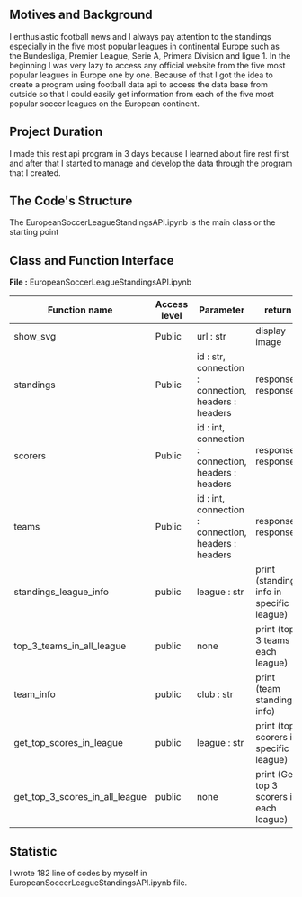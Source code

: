 ## Motives and Background
I enthusiastic football news and I always pay attention to the standings especially in the five most popular leagues in continental Europe such as the Bundesliga, Premier League, Serie A, Primera Division and ligue 1. In the beginning I was very lazy to access any official website from the five most popular leagues in Europe one by one. Because of that I got the idea to create a program using football data api to access the data base from outside so that I could easily get information from each of the five most popular soccer leagues on the European continent.

## Project Duration
I made this rest api program in 3 days because I learned about fire rest first and after that I started to manage and develop the data through the program that I created.

## The Code's Structure
The EuropeanSoccerLeagueStandingsAPI.ipynb is the main class or the starting point

## Class and Function Interface

**File :** EuropeanSoccerLeagueStandingsAPI.ipynb

Function name | Access level | Parameter | return
--- | --- | --- | ---
show_svg | Public | url : str | display image
standings | Public | id : str, connection : connection, headers : headers | response : response
scorers | Public | id : int, connection : connection, headers : headers | response : response
teams | Public | id : int, connection : connection, headers : headers | response : response
standings_league_info | public | league : str | print (standings info in specific league)
top_3_teams_in_all_league | public | none | print (top 3 teams in each league)
team_info | public | club : str | print (team standings info)
get_top_scores_in_league | public | league : str | print (top scorers in specific league)
get_top_3_scores_in_all_league | public | none | print (Get top 3 scorers in each league)
 
## Statistic
I wrote 182 line of codes by myself in EuropeanSoccerLeagueStandingsAPI.ipynb file.

